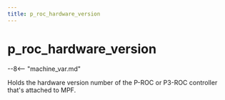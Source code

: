 ```yaml
---
title: p_roc_hardware_version
---
```


# p_roc_hardware_version


--8<-- "machine_var.md"

Holds the hardware version number of the P-ROC or P3-ROC controller
that's attached to MPF.

